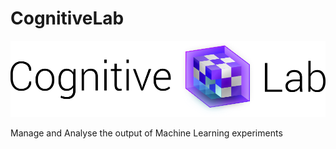 # CognitiveLab

![CognitiveLab Logo](https://raw.githubusercontent.com/nschaetti/CognitiveLab/develop/images/banner.png)

Manage and Analyse the output of Machine Learning experiments
